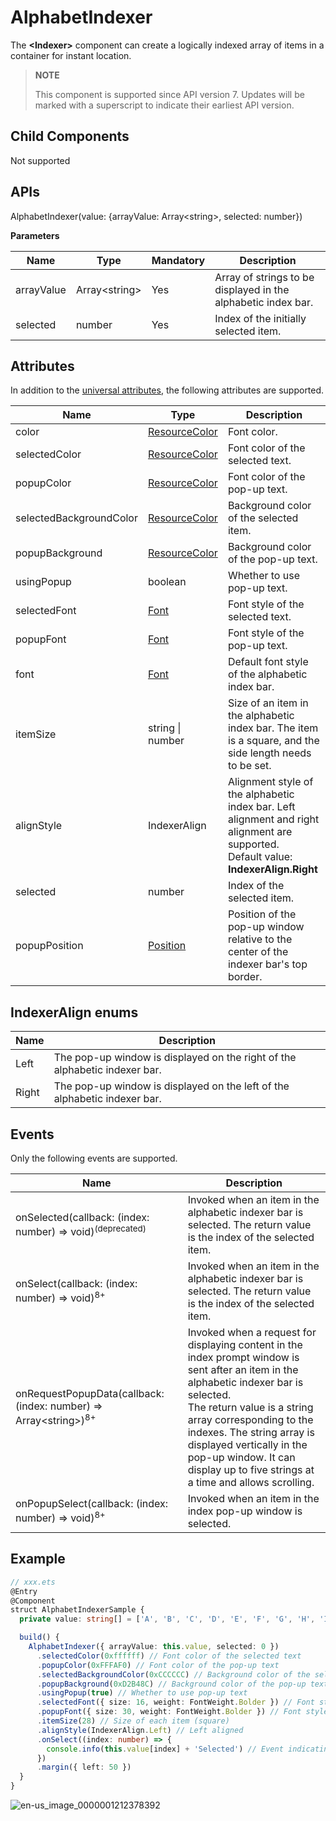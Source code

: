 # AlphabetIndexer

The **\<Indexer>** component can create a logically indexed array of items in a container for instant location.

>  **NOTE**
>
>  This component is supported since API version 7. Updates will be marked with a superscript to indicate their earliest API version.


## Child Components

Not supported


## APIs

AlphabetIndexer(value: {arrayValue: Array&lt;string&gt;, selected: number})

**Parameters**

| Name| Type| Mandatory| Description|
| -------- | -------- | -------- | -------- |
| arrayValue | Array&lt;string&gt; | Yes| Array of strings to be displayed in the alphabetic index bar.|
| selected   | number              | Yes   | Index of the initially selected item.    |

## Attributes

In addition to the [universal attributes](ts-universal-attributes-size.md), the following attributes are supported.

| Name                 | Type    | Description                                                             |
| ----------------------- | --------------- | ----------------------------------------------------------- |
| color                   | [ResourceColor](ts-types.md#resourcecolor)       | Font color.                          |
| selectedColor           | [ResourceColor](ts-types.md#resourcecolor)     | Font color of the selected text.                          |
| popupColor              | [ResourceColor](ts-types.md#resourcecolor)        | Font color of the pop-up text.                        |
| selectedBackgroundColor | [ResourceColor](ts-types.md#resourcecolor)       | Background color of the selected item.                          |
| popupBackground         | [ResourceColor](ts-types.md#resourcecolor)        | Background color of the pop-up text.                           |
| usingPopup              | boolean                                  | Whether to use pop-up text.                        |
| selectedFont            | [Font](ts-types.md#font) | Font style of the selected text.                          |
| popupFont               | [Font](ts-types.md#font) | Font style of the pop-up text.                        |
| font                    | [Font](ts-types.md#font) | Default font style of the alphabetic index bar.                     |
| itemSize                | string \| number            | Size of an item in the alphabetic index bar. The item is a square, and the side length needs to be set.      |
| alignStyle              | IndexerAlign                             | Alignment style of the alphabetic index bar. Left alignment and right alignment are supported.<br>Default value: **IndexerAlign.Right**|
| selected | number | Index of the selected item.|
| popupPosition | [Position](ts-types.md#position8) | Position of the pop-up window relative to the center of the indexer bar's top border.|

## IndexerAlign enums

| Name| Description|
| -------- | -------- |
| Left | The pop-up window is displayed on the right of the alphabetic indexer bar.|
| Right | The pop-up window is displayed on the left of the alphabetic indexer bar.|

## Events

Only the following events are supported.

| Name| Description|
| -------- | -------- |
| onSelected(callback: (index: number) =&gt; void)<sup>(deprecated)</sup> | Invoked when an item in the alphabetic indexer bar is selected. The return value is the index of the selected item.                                |
| onSelect(callback: (index: number) =&gt; void)<sup>8+</sup> | Invoked when an item in the alphabetic indexer bar is selected. The return value is the index of the selected item.                                |
| onRequestPopupData(callback: (index: number) =&gt; Array&lt;string&gt;)<sup>8+</sup> | Invoked when a request for displaying content in the index prompt window is sent after an item in the alphabetic indexer bar is selected.<br>The return value is a string array corresponding to the indexes. The string array is displayed vertically in the pop-up window. It can display up to five strings at a time and allows scrolling.|
| onPopupSelect(callback: (index: number) =&gt; void)<sup>8+</sup> | Invoked when an item in the index pop-up window is selected.                           |


## Example

```ts
// xxx.ets
@Entry
@Component
struct AlphabetIndexerSample {
  private value: string[] = ['A', 'B', 'C', 'D', 'E', 'F', 'G', 'H', 'I', 'J', 'K', 'L', 'M', 'N', 'O', 'P', 'Q', 'R', 'S', 'T', 'U', 'V', 'W', 'X', 'Y', 'Z']

  build() {
    AlphabetIndexer({ arrayValue: this.value, selected: 0 })
      .selectedColor(0xffffff) // Font color of the selected text
      .popupColor(0xFFFAF0) // Font color of the pop-up text
      .selectedBackgroundColor(0xCCCCCC) // Background color of the selected text
      .popupBackground(0xD2B48C) // Background color of the pop-up text
      .usingPopup(true) // Whether to use pop-up text
      .selectedFont({ size: 16, weight: FontWeight.Bolder }) // Font style of the selected text
      .popupFont({ size: 30, weight: FontWeight.Bolder }) // Font style of the pop-up text
      .itemSize(28) // Size of each item (square)
      .alignStyle(IndexerAlign.Left) // Left aligned
      .onSelect((index: number) => {
        console.info(this.value[index] + 'Selected') // Event indicating that an item is selected
      })
      .margin({ left: 50 })
  }
}
```

![en-us_image_0000001212378392](figures/en-us_image_0000001212378392.gif)
